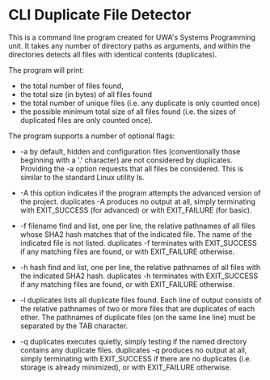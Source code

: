 # CLI Duplicate File Detector
This is a command line program created for UWA's Systems Programming unit.
It takes any number of directory paths as arguments, and within the directories detects all files with identical contents (duplicates).

The program will print:

   -  the total number of files found,
   - the total size (in bytes) of all files found
   - the total number of unique files (i.e. any duplicate is only counted once)
   - the possible minimum total size of all files found (i.e. the sizes of duplicated files are only counted once). 

The program supports a number of optional flags:

- -a 	by default, hidden and configuration files (conventionally those beginning with a '.' character) are not considered by duplicates. Providing the -a option requests that all files be considered. This is similar to the standard Linux utility ls.

- -A 	this option indicates if the program attempts the advanced version of the project.
duplicates -A produces no output at all, simply terminating with EXIT_SUCCESS (for advanced) or with EXIT_FAILURE (for basic).

- -f filename 	find and list, one per line, the relative pathnames of all files whose SHA2 hash matches that of the indicated file. The name of the indicated file is not listed.
duplicates -f terminates with EXIT_SUCCESS if any matching files are found, or with EXIT_FAILURE otherwise.

- -h hash 	find and list, one per line, the relative pathnames of all files with the indicated SHA2 hash.
duplicates -h terminates with EXIT_SUCCESS if any matching files are found, or with EXIT_FAILURE otherwise.

- -l 	duplicates lists all duplicate files found. Each line of output consists of the relative pathnames of two or more files that are duplicates of each other. The pathnames of duplicate files (on the same line line) must be separated by the TAB character.

- -q 	duplicates executes quietly, simply testing if the named directory contains any duplicate files.
duplicates -q produces no output at all, simply terminating with EXIT_SUCCESS if there are no duplicates (i.e. storage is already minimized), or with EXIT_FAILURE otherwise. 
